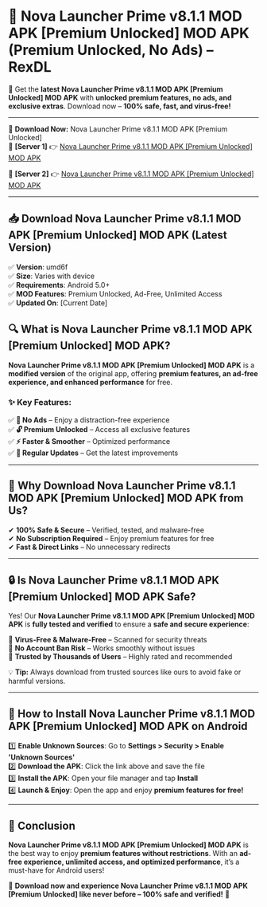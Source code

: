 # 🚀 Nova Launcher Prime v8.1.1 MOD APK [Premium Unlocked] MOD APK (Premium Unlocked, No Ads) – RexDL 

🎯 Get the **latest Nova Launcher Prime v8.1.1 MOD APK [Premium Unlocked] MOD APK** with **unlocked premium features, no ads, and exclusive extras**. Download now – **100% safe, fast, and virus-free!**  

---

🔽 **Download Now:** Nova Launcher Prime v8.1.1 MOD APK [Premium Unlocked]  
🔹 **[Server 1]** 👉 [Nova Launcher Prime v8.1.1 MOD APK [Premium Unlocked] MOD APK](https://apkcomod.com?title=Nova_Launcher_Prime_v8.1.1_MOD_APK_[Premium_Unlocked])  

🔹 **[Server 2]** 👉 [Nova Launcher Prime v8.1.1 MOD APK [Premium Unlocked] MOD APK](https://apkcomod.com?title=Nova_Launcher_Prime_v8.1.1_MOD_APK_[Premium_Unlocked])  

---
## 📥 Download Nova Launcher Prime v8.1.1 MOD APK [Premium Unlocked] MOD APK (Latest Version)  

✅ **Version**: umd6f  
✅ **Size**: Varies with device  
✅ **Requirements**: Android 5.0+  
✅ **MOD Features**: Premium Unlocked, Ad-Free, Unlimited Access  
✅ **Updated On**: [Current Date]  

## 🔍 What is Nova Launcher Prime v8.1.1 MOD APK [Premium Unlocked] MOD APK?  

**Nova Launcher Prime v8.1.1 MOD APK [Premium Unlocked] MOD APK** is a **modified version** of the original app, offering **premium features, an ad-free experience, and enhanced performance** for free.  

### ✨ Key Features:  

✅ **🚫 No Ads** – Enjoy a distraction-free experience  
✅ **🔓 Premium Unlocked** – Access all exclusive features  
✅ **⚡ Faster & Smoother** – Optimized performance  
✅ **🔄 Regular Updates** – Get the latest improvements  

---

## 🌟 Why Download Nova Launcher Prime v8.1.1 MOD APK [Premium Unlocked] MOD APK from Us?  

✔ **100% Safe & Secure** – Verified, tested, and malware-free  
✔ **No Subscription Required** – Enjoy premium features for free  
✔ **Fast & Direct Links** – No unnecessary redirects  

---

## 🔒 Is Nova Launcher Prime v8.1.1 MOD APK [Premium Unlocked] MOD APK Safe?  

Yes! Our **Nova Launcher Prime v8.1.1 MOD APK [Premium Unlocked] MOD APK** is **fully tested and verified** to ensure a **safe and secure experience**:  

🔹 **Virus-Free & Malware-Free** – Scanned for security threats  
🔹 **No Account Ban Risk** – Works smoothly without issues  
🔹 **Trusted by Thousands of Users** – Highly rated and recommended  

💡 **Tip:** Always download from trusted sources like ours to avoid fake or harmful versions.  

---

## 📲 How to Install Nova Launcher Prime v8.1.1 MOD APK [Premium Unlocked] MOD APK on Android  

1️⃣ **Enable Unknown Sources**: Go to **Settings > Security > Enable 'Unknown Sources'**  
2️⃣ **Download the APK**: Click the link above and save the file  
3️⃣ **Install the APK**: Open your file manager and tap **Install**  
4️⃣ **Launch & Enjoy**: Open the app and enjoy **premium features for free!**  

---

## 🚀 Conclusion  

**Nova Launcher Prime v8.1.1 MOD APK [Premium Unlocked] MOD APK** is the best way to enjoy **premium features without restrictions**. With an **ad-free experience, unlimited access, and optimized performance**, it’s a must-have for Android users!  

🔻 **Download now and experience Nova Launcher Prime v8.1.1 MOD APK [Premium Unlocked] like never before – 100% safe and verified!** 🔻  
